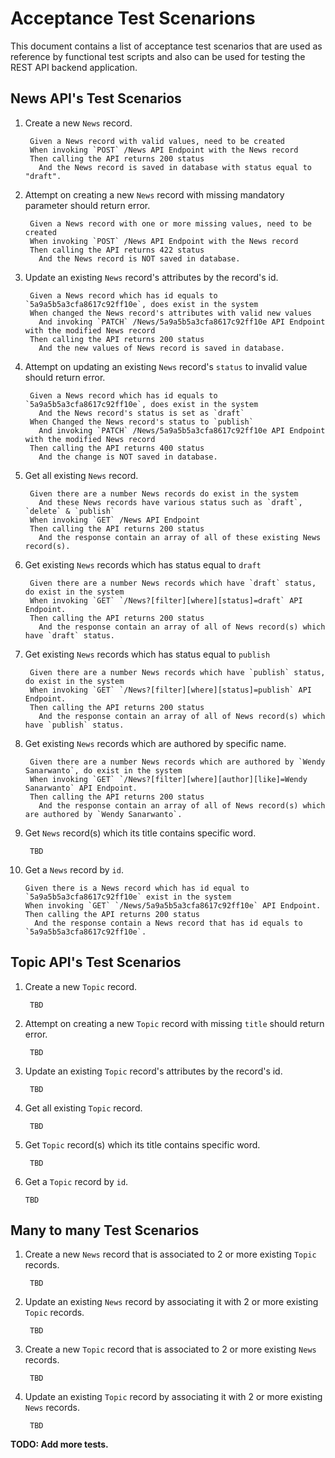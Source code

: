 # Acceptance Test Scenarions
This document contains a list of acceptance test scenarios that are used as reference by functional test scripts and also can be used for testing the REST API backend application.

## News API's Test Scenarios

1. Create a new `News` record.

        Given a News record with valid values, need to be created
        When invoking `POST` /News API Endpoint with the News record
        Then calling the API returns 200 status 
          And the News record is saved in database with status equal to "draft". 

2. Attempt on creating a new `News` record with missing mandatory parameter should return error.

        Given a News record with one or more missing values, need to be created
        When invoking `POST` /News API Endpoint with the News record
        Then calling the API returns 422 status 
          And the News record is NOT saved in database. 

3. Update an existing `News` record's attributes by the record's id.

        Given a News record which has id equals to `5a9a5b5a3cfa8617c92ff10e`, does exist in the system
        When changed the News record's attributes with valid new values
          And invoking `PATCH` /News/5a9a5b5a3cfa8617c92ff10e API Endpoint with the modified News record
        Then calling the API returns 200 status 
          And the new values of News record is saved in database. 

4. Attempt on updating an existing `News` record's `status` to invalid value should return error.

        Given a News record which has id equals to `5a9a5b5a3cfa8617c92ff10e`, does exist in the system
          And the News record's status is set as `draft`
        When Changed the News record's status to `publish`
          And invoking `PATCH` /News/5a9a5b5a3cfa8617c92ff10e API Endpoint  with the modified News record
        Then calling the API returns 400 status 
          And the change is NOT saved in database. 

5. Get all existing `News` record.

        Given there are a number News records do exist in the system
          And these News records have various status such as `draft`, `delete` & `publish`
        When invoking `GET` /News API Endpoint
        Then calling the API returns 200 status 
          And the response contain an array of all of these existing News record(s). 

6. Get existing `News` records which has status equal to `draft`

        Given there are a number News records which have `draft` status, do exist in the system
        When invoking `GET` `/News?[filter][where][status]=draft` API Endpoint.
        Then calling the API returns 200 status 
          And the response contain an array of all of News record(s) which have `draft` status. 

7. Get existing `News` records which has status equal to `publish`

        Given there are a number News records which have `publish` status, do exist in the system
        When invoking `GET` `/News?[filter][where][status]=publish` API Endpoint.
        Then calling the API returns 200 status 
          And the response contain an array of all of News record(s) which have `publish` status. 


8. Get existing `News` records which are authored by specific name.

        Given there are a number News records which are authored by `Wendy Sanarwanto`, do exist in the system
        When invoking `GET` `/News?[filter][where][author][like]=Wendy Sanarwanto` API Endpoint.
        Then calling the API returns 200 status 
          And the response contain an array of all of News record(s) which are authored by `Wendy Sanarwanto`. 

9. Get `News` record(s) which its title contains specific word.

        TBD

10. Get a `News` record by `id`.

        Given there is a News record which has id equal to `5a9a5b5a3cfa8617c92ff10e` exist in the system
        When invoking `GET` `/News/5a9a5b5a3cfa8617c92ff10e` API Endpoint.
        Then calling the API returns 200 status 
          And the response contain a News record that has id equals to `5a9a5b5a3cfa8617c92ff10e`. 

## Topic API's Test Scenarios

1. Create a new `Topic` record.

        TBD

2. Attempt on creating a new `Topic` record with missing `title` should return error.

        TBD

3. Update an existing `Topic` record's attributes by the record's id.

        TBD

4. Get all existing `Topic` record.

        TBD

5. Get `Topic` record(s) which its title contains specific word.

        TBD

10. Get a `Topic` record by `id`.

        TBD

## Many to many Test Scenarios

1. Create a new `News` record that is associated to 2 or more existing `Topic` records.

        TBD

2. Update an existing `News` record by associating it with 2 or more existing `Topic` records.

        TBD

3. Create a new `Topic` record that is associated to 2 or more existing `News` records.

        TBD

4. Update an existing `Topic` record by associating it with 2 or more existing `News` records.

        TBD

**TODO: Add more tests.**